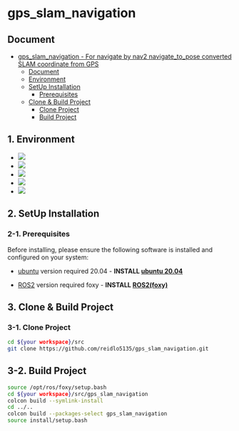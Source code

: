 # gps_slam_navigation

## Document
- [gps_slam_navigation - For navigate by nav2 navigate_to_pose converted SLAM coordinate from GPS](#gpsslamconverter)
    - [Document](#document)
    - [Environment](#1-environment)
    - [SetUp Installation](#2-setup-installation)
        - [Prerequisites](#2-1-prerequisites)
    - [Clone & Build Project](#3-clone--build-project)
      - [Clone Project](#3-1-clone-project)
      - [Build Project](#3-2-build-project)

## 1. Environment
* <img src="https://img.shields.io/badge/ros2-22314E?style=for-the-badge&logo=ros&logoColor=white">
* <img src="https://img.shields.io/badge/c++ 11-00599C?style=for-the-badge&logo=cplusplus&logoColor=white">
* <img src="https://img.shields.io/badge/cmake 3.2.1-064F8C?style=for-the-badge&logo=cmake&logoColor=white">
* <img src="https://img.shields.io/badge/python 3.8.10-3776AB?style=for-the-badge&logo=python&logoColor=white">
* <img src="https://img.shields.io/badge/ubuntu 20.04-E95420?style=for-the-badge&logo=ubuntu&logoColor=white">

## 2. SetUp Installation

### 2-1. Prerequisites

Before installing, please ensure the following software is installed and configured on your system:

- [ubuntu](https://ubuntu.com/) version required 20.04 - **INSTALL [ubuntu 20.04](https://ubuntu.com/)**

- [ROS2](https://docs.ros.org/en/foxy/Installation.html) version required foxy - **INSTALL [ROS2(foxy)](https://docs.ros.org/en/foxy/Installation.html)** 


## 3. Clone & Build Project

### 3-1. Clone Project
```bash
cd ${your workspace}/src
git clone https://github.com/reidlo5135/gps_slam_navigation.git
```

## 3-2. Build Project
```bash
source /opt/ros/foxy/setup.bash
cd ${your workspace}/src/gps_slam_navigation
colcon build --symlink-install
cd ../..
colcon build --packages-select gps_slam_navigation
source install/setup.bash
```